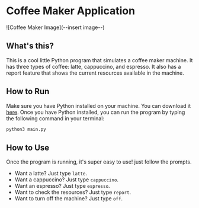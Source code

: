 # Coffee Maker Application

![Coffee Maker Image](--insert image--)

## What's this?

This is a cool little Python program that simulates a coffee maker machine. It has three types of coffee: latte, cappuccino, and espresso. It also has a report feature that shows the current resources available in the machine.

## How to Run

Make sure you have Python installed on your machine. You can download it [here](https://www.python.org/downloads/). Once you have Python installed, you can run the program by typing the following command in your terminal:

```bash
python3 main.py
```

## How to Use
Once the program is running, it's super easy to use! just follow the prompts.

- Want a latte? Just type `latte`.
- Want a cappuccino? Just type `cappuccino`.
- Want an espresso? Just type `espresso`.
- Want to check the resources? Just type `report`.
-  Want to turn off the machine? Just type `off`.
